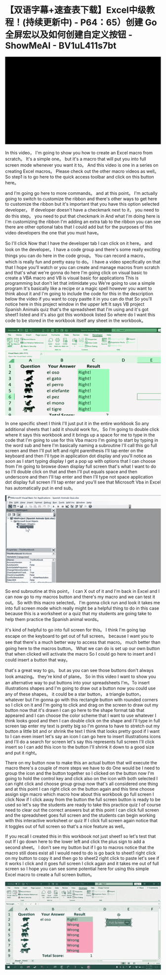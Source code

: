 # 【双语字幕+速查表下载】Excel中级教程！(持续更新中) - P64：65）创建 Go 全屏宏以及如何创建自定义按钮 - ShowMeAI - BV1uL411s7bt

![](img/06b57f596685e2ce645285faa53038bd_0.png)

In this video， I'm going to show you how to create an Excel macro from scratch。 It's a simple one。 but it's a macro that will put you into full screen mode whenever you want it to。 And this video is one in a series on creating Excel macros。 Please check out the other macro videos as well。 So step1 is to go here to the quick access toolbar and click on this button here。

 and I'm going go here to more commands。 and at this point。 I'm actually going to switch to customize the ribbon and there's other ways to get here to customize the ribbon but it's important that you have this option selected developer。 If developer doesn't have a checkmark next to it， you need to do this step。 you need to put that checkmark in And what I'm doing here is I'm customizing the ribbon I'm adding an extra tab to the ribbon you can see there are other optional tabs that I could add but for the purposes of this video developers the one that you must have。

 So I'll click Now that I have the developer tab I can click on it here。 and look on the developer。I have a code group and there's some really exciting things you can do here in the code group。 You can record a macro， which is really fun and pretty easy to do。 I have a video specifically on that that I hope you'll watch or you can create and manage macros from scratch and that's what we're gonna do here I'm going click on visual basic to create a VBA macro and VB is visual basic for applications This is programming but don't let that intimidate you We're going to use a simple program It's basically like a recipe or a magic spell however you want to think about it and I'm going to include the code for this in the description below the video if you want to copy pastte it in you can do that So you'll notice here in this project window in the upper left It says VB project Spanish Animals quiz that's the spreadsheet that I'm using and it's got sheet1 listed and it's also got this workbook listed So where do I want this code to be stored in the workbook itself any sheet in the workbook。



![](img/06b57f596685e2ce645285faa53038bd_2.png)

In one specific sheet I think I'll just put it in the entire workbook So any additional sheets that I add it should work for。 So I'm going to double click where it says this workbook and it brings up a space for me to type in the code that I'm going to use for this Vba macro I'm going to start by typing in the word sub and here I'm basically naming a subroutine I'll call this go full screen and then I'll put left and right parenthesis I'll tap enter on the keyboard and then I'll type in application dot display and you'll notice as soon as I start typing display I get a pop up with options that I can choose from I'm going to browse down display full screen that's what I want to do so I'll double click on that and then I'll put equals space and then underscore and then I'll tap enter and then I'll type not space application dot display full screen I'll tap enter and you'll see that Microsoft Vba in Excel has automatically put in end sub。



![](img/06b57f596685e2ce645285faa53038bd_4.png)

So end subroutine at this point， I can X out of it and I'm back in Excel and I can now go to my macros button and there's my macro and we can test it out。 So with this macro selected， I'm gonna click run and look it takes me into full screen mode which really might be a helpful thing to do in this case because this is a worksheet or a quiz that my students are going take to help them practice the Spanish animal words。

 it's kind of helpful to go into full screen for this。 I think I'm going tap escape on the keyboard to get out of full screen。 because I want you to see that there's a much better way to access that macro。 much better than going here to the macros button。 What we can do is set up our own button that when clicked will activate the macro So I could go here to insert and I could insert a button that way。

 that's a great way to go。 but as you can see those buttons don't always look amazing。 they're kind of plane。 So in this video I want to show you an alternative way to put buttons into your spreadsheets I'm。To insert illustrations shapes and I'm going to draw out a button now you could use any of these shapes。 it could be a star button， a triangle button， whatever but I'm gonna go with this rectangle button with rounded corners so I click on it and I'm going to click and drag on the screen to draw out my button now that it's drawn I can go here to the shape format tab that appeared and I can choose the color scheme that I want to use whatever I think looks good and then I can double click on the shape and I'll type in full screen tap enter my text is pretty big so I'm gonna to have to stretch out my button a little bit and or shrink the text I think that looks pretty good if I want to I can even insert let's say an icon I can go here to insert illustrations icons and I'll do a search for screen let's say this represents full screen I'll click insert so I can add this icon to the button I'll shrink it down to a good size and put it right。

There on my button now to make this an actual button that will execute the macro there's a couple of more steps we have to do One would be I need to group the icon and the button together so I clicked on the button now I'm going to hold the control key and click also on the icon with both selected I can right click and choose group group now that's all considered one thing and at this point I can right click on the button again and this time choose assign sign macro which macro how about this workbook go full screen I click Now if I click away from the button the full screen button is ready to be used so let's say the students are ready to take this practice quiz I of course need to clear out the correct answers but at this point I can click full screen and the spreadsheet goes full screen and the students can begin working with this interactive worksheet or quiz If I click full screen again notice that it toggles out of full screen so that's a nice feature as well。

If you recall I created this in this workbook not just sheet1 so let's test that out If I go down here to the lower left and click the plus sign to add a second sheet。 I don't see my button but if I go to macros notice that the macro still does exist all I would need to do is go back to sheet1 right click on my button to copy it and then go to sheet2 right click to paste let's see if it works I click and it goes full screen I click again and it takes me out of full screen so I hope you can see some potential here for using this simple Excel macro to create a full screen button。



![](img/06b57f596685e2ce645285faa53038bd_6.png)